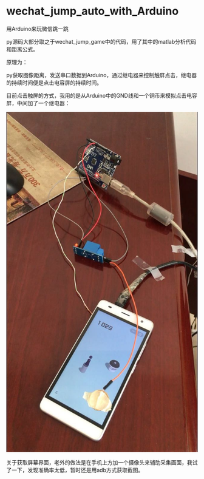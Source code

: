 # wechat_jump_auto_with_Arduino
用Arduino来玩微信跳一跳

py源码大部分取之于wechat_jump_game中的代码，用了其中的matlab分析代码和距离公式。

原理为：

py获取图像距离，发送串口数据到Arduino，通过继电器来控制触屏点击，继电器的持续时间便是点击电容屏的持续时间。

目前点击触屏的方式，我用的是从Arduino中的GND线和一个铜币来模拟点击电容屏，中间加了一个继电器：

![](https://raw.githubusercontent.com/yoyoliyang/wechat_jump_auto_with_Arduino/master/jump_arduino.jpg)

关于获取屏幕界面，老外的做法是在手机上方加一个摄像头来辅助采集画面，我试了一下，发现准确率太低，暂时还是用adb方式获取截图。

